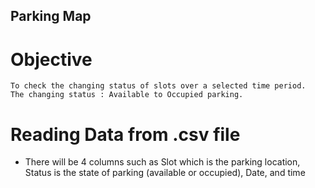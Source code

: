 ## Parking Map
# Objective 
    To check the changing status of slots over a selected time period.
    The changing status : Available to Occupied parking.

# Reading Data from .csv file
   - There will be 4 columns such as Slot which is the parking location, Status is the state of parking (available or occupied), Date, and time

